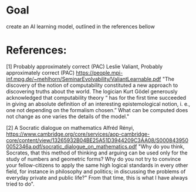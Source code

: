 # Goal
create an AI learning model, outlined in the references bellow

# References:

[1] Probably approximately correct (PAC)
Leslie Valiant, Probably approximately correct (PAC)
https://people.mpi-inf.mpg.de/~mehlhorn/SeminarEvolvability/ValiantLearnable.pdf
"The discovery of the notion of computability constituted a new approach to discovering truths about the world. The logician Kurt Gödel generously acknowledged that computability theory “ has for the first time succeeded in giving an absolute definition of an interesting epistemological notion, i. e., one not depending on the formalism chosen.” What can be computed does not change as one varies the details of the model." 

[2] A Socratic dialogue on mathematics
Alfréd Rényi, https://www.cambridge.org/core/services/aop-cambridge-core/content/view/13265932B04BE25A51D3944209C3AA08/S0008439500052346a.pdf/socratic_dialogue_on_mathematics.pdf
"Why do you think, Socrates, that this method of thinking and arguing can be used only for the study of numbers and geometric forms? Why do you not try to convince your fellow-citizens to apply the same high logical standards in every other field, for instance in philosophy and politics; in discussing the problems of everyday private and public life?" From that time, this is what I have always tried to do". 
